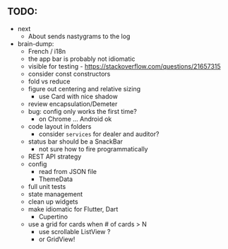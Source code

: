 
TODO:
---------

* next
    - About sends nastygrams to the log
* brain-dump:
    - French / i18n
    - the app bar is probably not idiomatic
    - visible for testing - https://stackoverflow.com/questions/21657315
    - consider const constructors
    - fold vs reduce
    - figure out centering and relative sizing
        - use Card with nice shadow
    - review encapsulation/Demeter
    - bug: config only works the first time?
        - on Chrome ... Android ok
    - code layout in folders
        - consider `services` for dealer and auditor?
    - status bar should be a SnackBar
        - not sure how to fire programmatically
    - REST API strategy
    - config 
        - read from JSON file 
        - ThemeData
    - full unit tests
    - state management
    - clean up widgets
    - make idiomatic for Flutter, Dart 
        - Cupertino
    - use a grid for cards when # of cards > N
        - use scrollable ListView ?
        - or GridView! 
